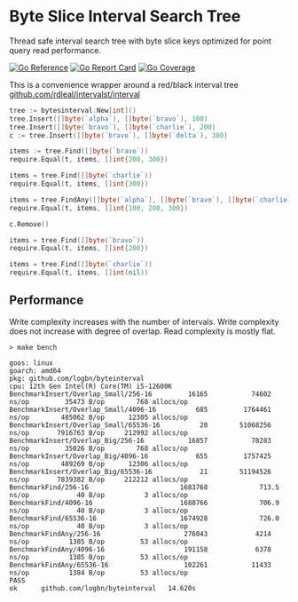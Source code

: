 # Byte Slice Interval Search Tree

Thread safe interval search tree with byte slice keys optimized for point query read performance.

[![Go Reference](https://godoc.org/github.com/logbn/byteinterval?status.svg)](https://godoc.org/github.com/logbn/byteinterval)
[![Go Report Card](https://goreportcard.com/badge/github.com/logbn/byteinterval?1)](https://goreportcard.com/report/github.com/logbn/byteinterval)
[![Go Coverage](https://github.com/logbn/byteinterval/wiki/coverage.svg)](https://raw.githack.com/wiki/logbn/byteinterval/coverage.html)

This is a convenience wrapper around a red/black interval tree [github.com/rdleal/intervalst/interval](github.com/rdleal/intervalst/interval)

```go
tree := bytesinterval.New[int]()
tree.Insert([]byte(`alpha`), []byte(`bravo`), 100)
tree.Insert([]byte(`bravo`), []byte(`charlie`), 200)
c := tree.Insert([]byte(`bravo`), []byte(`delta`), 300)

items := tree.Find([]byte(`bravo`))
require.Equal(t, items, []int{200, 300})

items = tree.Find([]byte(`charlie`))
require.Equal(t, items, []int{300})

items = tree.FindAny([]byte(`alpha`), []byte(`bravo`), []byte(`charlie`))
require.Equal(t, items, []int{100, 200, 300})

c.Remove()

items = tree.Find([]byte(`bravo`))
require.Equal(t, items, []int{200})

items = tree.Find([]byte(`charlie`))
require.Equal(t, items, []int(nil))
```

## Performance

Write complexity increases with the number of intervals.
Write complexity does not increase with degree of overlap.
Read complexity is mostly flat.

```
> make bench

goos: linux
goarch: amd64
pkg: github.com/logbn/byteinterval
cpu: 12th Gen Intel(R) Core(TM) i5-12600K
BenchmarkInsert/Overlap_Small/256-16         16165           74602   ns/op         35473 B/op        768 allocs/op
BenchmarkInsert/Overlap_Small/4096-16          685         1764461   ns/op        485062 B/op      12305 allocs/op
BenchmarkInsert/Overlap_Small/65536-16          20        51068256   ns/op       7916763 B/op     212992 allocs/op
BenchmarkInsert/Overlap_Big/256-16           16857           78283   ns/op         35026 B/op        768 allocs/op
BenchmarkInsert/Overlap_Big/4096-16            655         1757425   ns/op        489269 B/op      12306 allocs/op
BenchmarkInsert/Overlap_Big/65536-16            21        51194526   ns/op       7839382 B/op     212212 allocs/op
BenchmarkFind/256-16                       1683768             713.5 ns/op            40 B/op          3 allocs/op
BenchmarkFind/4096-16                      1688766             706.9 ns/op            40 B/op          3 allocs/op
BenchmarkFind/65536-16                     1674928             726.0 ns/op            40 B/op          3 allocs/op
BenchmarkFindAny/256-16                     276043            4214   ns/op          1385 B/op         53 allocs/op
BenchmarkFindAny/4096-16                    191158            6378   ns/op          1385 B/op         53 allocs/op
BenchmarkFindAny/65536-16                   102261           11433   ns/op          1384 B/op         53 allocs/op
PASS
ok      github.com/logbn/byteinterval   14.620s
```
